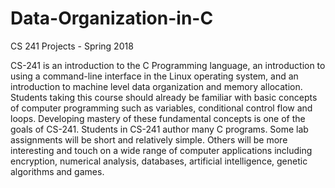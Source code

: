 # Data-Organization-in-C
CS 241 Projects - Spring 2018

CS-241 is an introduction to the C Programming language, an introduction to using a command-line interface in the Linux operating system, and an introduction to machine level data organization and memory allocation. Students taking this course should already be familiar with basic concepts of computer programming such as variables, conditional control flow and loops. Developing mastery of these fundamental concepts is one of the goals of CS-241. Students in CS-241 author many C programs. Some lab assignments will be short and relatively simple. Others will be more interesting and touch on a wide range of computer applications including encryption, numerical analysis, databases, artificial intelligence, genetic algorithms and games.
